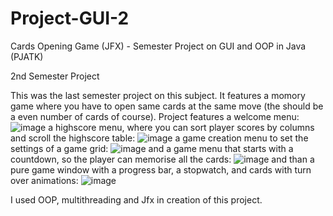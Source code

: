 # Project-GUI-2
Cards Opening Game (JFX) - Semester Project on GUI and OOP in Java (PJATK) 

2nd Semester Project

This was the last semester project on this subject.
It features a momory game where you have to open same cards at the same move (the should be a even number of cards of course).
Project features a welcome menu:
![image](https://github.com/LaneyBlack/Project-GUI-2/assets/44290162/634addeb-92bd-496d-837d-dbfde6273ada)
a highscore menu, where you can sort player scores by columns and scroll the highscore table:
![image](https://github.com/LaneyBlack/Project-GUI-2/assets/44290162/6467d9ab-50f6-46d4-a07d-89d853f6e856)
a game creation menu to set the settings of a game grid:
![image](https://github.com/LaneyBlack/Project-GUI-2/assets/44290162/af0f016c-4194-4eee-b5c9-c74809170206)
and a game menu that starts with a countdown, so the player can memorise all the cards:
![image](https://github.com/LaneyBlack/Project-GUI-2/assets/44290162/975266f1-d31c-471f-b496-ea9a0d9eb4a5)
and than a pure game window with a progress bar, a stopwatch, and cards with turn over animations:
![image](https://github.com/LaneyBlack/Project-GUI-2/assets/44290162/adeaf7bb-3719-4933-b3b7-271222290b0e)

I used OOP, multithreading and Jfx in creation of this project.




